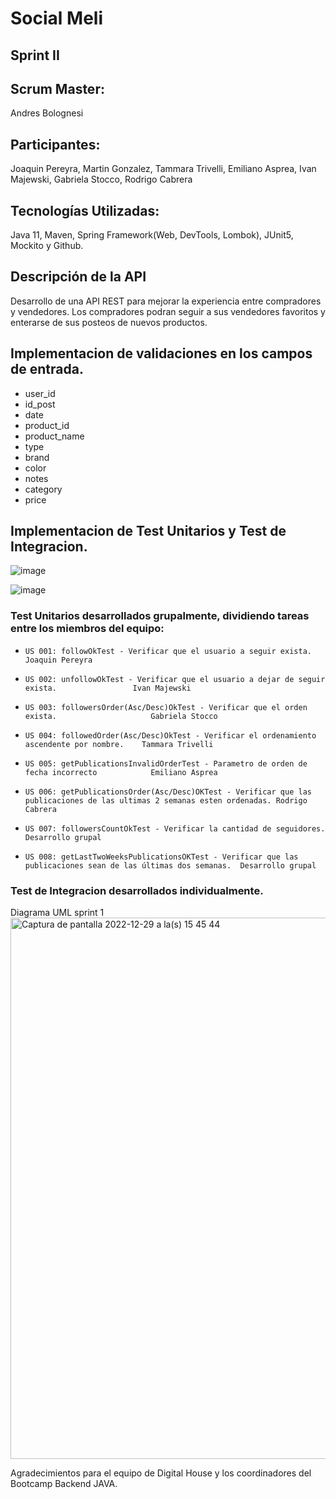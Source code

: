 # Social Meli

## Sprint II
## Scrum Master: 
Andres Bolognesi
## Participantes: 
Joaquin Pereyra, Martin Gonzalez, Tammara Trivelli, Emiliano Asprea, Ivan Majewski, Gabriela Stocco, Rodrigo Cabrera

## Tecnologías Utilizadas: 
Java 11, Maven, Spring Framework(Web, DevTools, Lombok), JUnit5, Mockito y Github.

## Descripción de la API
Desarrollo de una API REST para mejorar la experiencia entre compradores y vendedores.
Los compradores podran seguir a sus vendedores favoritos y enterarse de sus posteos de nuevos productos.

## Implementacion de validaciones en los campos de entrada.
- user_id
- id_post
- date
- product_id
- product_name
- type
- brand
- color
- notes
- category
- price

## Implementacion de Test Unitarios y Test de Integracion.

![image](https://user-images.githubusercontent.com/119961027/212745767-a4f0262b-dd4a-4727-9ba2-0812e9181a9f.png)

![image](https://user-images.githubusercontent.com/119961027/212745667-03a8d6b8-6aba-40b6-b459-3d647dd493f5.png)

### Test Unitarios desarrollados grupalmente, dividiendo tareas entre los miembros del equipo: 
*     US 001: followOkTest - Verificar que el usuario a seguir exista.                            Joaquin Pereyra
*     US 002: unfollowOkTest - Verificar que el usuario a dejar de seguir exista.                 Ivan Majewski
*     US 003: followersOrder(Asc/Desc)OkTest - Verificar que el orden exista.                     Gabriela Stocco
*     US 004: followedOrder(Asc/Desc)OkTest - Verificar el ordenamiento ascendente por nombre.    Tammara Trivelli
*     US 005: getPublicationsInvalidOrderTest - Parametro de orden de fecha incorrecto            Emiliano Asprea
*     US 006: getPublicationsOrder(Asc/Desc)OKTest - Verificar que las publicaciones de las ultimas 2 semanas esten ordenadas. Rodrigo Cabrera
*     US 007: followersCountOkTest - Verificar la cantidad de seguidores.                         Desarrollo grupal
*     US 008: getLastTwoWeeksPublicationsOKTest - Verificar que las publicaciones sean de las últimas dos semanas.  Desarrollo grupal

### Test de Integracion desarrollados individualmente.


Diagrama UML sprint 1
<img width="866" alt="Captura de pantalla 2022-12-29 a la(s) 15 45 44" src="https://user-images.githubusercontent.com/119961027/209996229-832d4c74-948f-40f8-ba4b-442d76f39a92.png">

Agradecimientos para el equipo de Digital House y los coordinadores del Bootcamp Backend JAVA.
